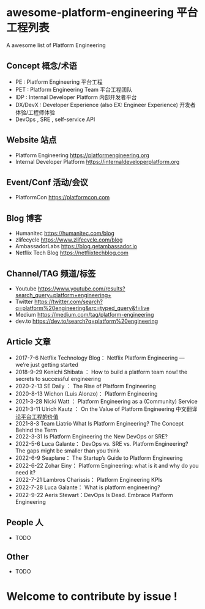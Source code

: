 # awesome-platform-engineering 平台工程列表
A awesome list of Platform Engineering 

## Concept 概念/术语 
- PE : Platform Engineering 平台工程
- PET : Platform Engineering Team 平台工程团队
- IDP : Internal Developer Platform 内部开发者平台 
- DX/DevX : Developer Experience (also EX: Engineer Experience) 开发者体验/工程师体验
- DevOps , SRE ,  self-service API 

## Website 站点
-  Platform Engineering https://platformengineering.org
-  Internal Developer Platform https://internaldeveloperplatform.org

## Event/Conf  活动/会议
- PlatformCon https://platformcon.com 


## Blog 博客
- Humanitec  https://humanitec.com/blog
- zlifecycle  https://www.zlifecycle.com/blog
- AmbassadorLabs  https://blog.getambassador.io
- Netflix Tech Blog https://netflixtechblog.com

## Channel/TAG 频道/标签
- Youtube https://www.youtube.com/results?search_query=platform+engineering+ 
- Twitter https://twitter.com/search?q=platform%20engineering&src=typed_query&f=live 
- Medium https://medium.com/tag/platform-engineering 
- dev.to https://dev.to/search?q=platform%20engineering 

## Article 文章
- 2017-7-6 Netflix Technology Blog： Netflix Platform Engineering — we’re just getting started
- 2018-9-29 Kenichi Shibata ： How to build a platform team now! the secrets to successful engineering
- 2020-2-13 SE Daily ： The Rise of Platform Engineering
- 2020-8-13  Wichon (Luis Alonzo)： Platform Engineering 
- 2021-3-28  Nicki Watt ： Platform Engineering as a (Community) Service 
- 2021-3-11 Ulrich Kautz ： On the Value of Platform Engineering  中文翻译 [论平台工程的价值](https://mp.weixin.qq.com/s/-reSBm7YwZwwDszAxHukew)
- 2021-8-3 Team Liatrio What Is Platform Engineering? The Concept Behind the Term
- 2022-3-31  Is Platform Engineering the New DevOps or SRE?
- 2022-5-6  Luca Galante： DevOps vs. SRE vs. Platform Engineering? The gaps might be smaller than you think 
- 2022-6-9 Seaplane： The Startup’s Guide to Platform Engineering
- 2022-6-22 Zohar Einy： Platform Engineering: what is it and why do you need it?
- 2022-7-21 Lambros Charissis： Platform Engineering KPIs 
- 2022-7-28 Luca Galante：  What is platform engineering?
- 2022-9-22 Aeris Stewart：DevOps Is Dead. Embrace Platform Engineering


## People 人
- TODO 

## Other
- TODO 

# Welcome to contribute by issue ! 

